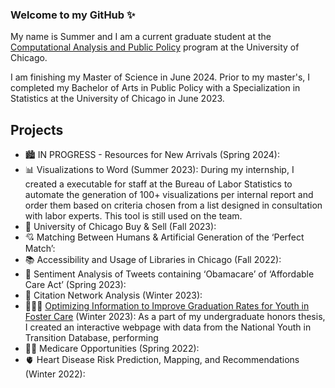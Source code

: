 ### Welcome to my GitHub ✨ 

My name is Summer and I am a current graduate student at the [Computational Analysis and Public Policy](https://capp.uchicago.edu/) program at the University of Chicago.

I am finishing my Master of Science in June 2024. Prior to my master's, I completed my Bachelor of Arts in Public Policy with a Specialization in Statistics at the University of Chicago in June 2023.

## Projects

- 🏙️ IN PROGRESS - Resources for New Arrivals (Spring 2024):
- 📊 Visualizations to Word (Summer 2023): During my internship, I created a executable for staff at the Bureau of Labor Statistics to automate the generation of 100+ visualizations per internal report and order them based on criteria chosen from a list designed in consultation with labor experts. This tool is still used on the team. 
- 🛒 University of Chicago Buy & Sell (Fall 2023): 
- 💘 Matching Between Humans & Artificial Generation of the ‘Perfect Match’:
- 📚 Accessibility and Usage of Libraries in Chicago (Fall 2022): 
- 🤔 Sentiment Analysis of Tweets containing ‘Obamacare’ of ‘Affordable Care Act’ (Spring 2023):
- 📝 Citation Network Analysis (Winter 2023): 
- 👨‍👩‍👦 [Optimizing Information to Improve Graduation Rates for Youth in Foster Care](https://sumslong.github.io/hsgrad/project.html) (Winter 2023): As a part of my undergraduate honors thesis, I created an interactive webpage with data from the National Youth in Transition Database, performing 
- 👩‍⚕️ Medicare Opportunities (Spring 2022):
- 🫀 Heart Disease Risk Prediction, Mapping, and Recommendations (Winter 2022):

<!--
**sumslong/sumslong** is a ✨ _special_ ✨ repository because its `README.md` (this file) appears on your GitHub profile.

Here are some ideas to get you started:

- 🔭 I’m currently working on ...
- 🌱 I’m currently learning ...
- 👯 I’m looking to collaborate on ...
- 🤔 I’m looking for help with ...
- 💬 Ask me about ...
- 📫 How to reach me: ...
- 😄 Pronouns: ...
- ⚡ Fun fact: ...
-->
